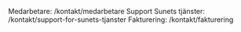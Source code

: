 Medarbetare: /kontakt/medarbetare
Support Sunets tjänster: /kontakt/support-for-sunets-tjanster
Fakturering: /kontakt/fakturering
